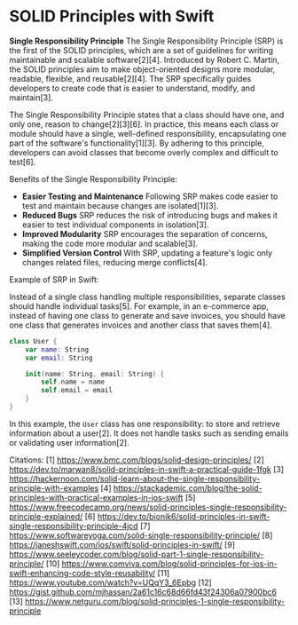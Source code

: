 # SOLID Principles with Swift

**Single Responsibility Principle**
The Single Responsibility Principle (SRP) is the first of the SOLID principles, which are a set of guidelines for writing maintainable and scalable software[2][4]. Introduced by Robert C. Martin, the SOLID principles aim to make object-oriented designs more modular, readable, flexible, and reusable[2][4]. The SRP specifically guides developers to create code that is easier to understand, modify, and maintain[3].

The Single Responsibility Principle states that a class should have one, and only one, reason to change[2][3][6]. In practice, this means each class or module should have a single, well-defined responsibility, encapsulating one part of the software's functionality[1][3]. By adhering to this principle, developers can avoid classes that become overly complex and difficult to test[6].

Benefits of the Single Responsibility Principle:
*   **Easier Testing and Maintenance** Following SRP makes code easier to test and maintain because changes are isolated[1][3].
*   **Reduced Bugs** SRP reduces the risk of introducing bugs and makes it easier to test individual components in isolation[3].
*   **Improved Modularity** SRP encourages the separation of concerns, making the code more modular and scalable[3].
*   **Simplified Version Control** With SRP, updating a feature's logic only changes related files, reducing merge conflicts[4].

Example of SRP in Swift:

Instead of a single class handling multiple responsibilities, separate classes should handle individual tasks[5]. For example, in an e-commerce app, instead of having one class to generate and save invoices, you should have one class that generates invoices and another class that saves them[4].

```swift
class User {
    var name: String
    var email: String

    init(name: String, email: String) {
        self.name = name
        self.email = email
    }
}
```

In this example, the `User` class has one responsibility: to store and retrieve information about a user[2]. It does not handle tasks such as sending emails or validating user information[2].

Citations:
[1] https://www.bmc.com/blogs/solid-design-principles/
[2] https://dev.to/marwan8/solid-principles-in-swift-a-practical-guide-1fgk
[3] https://hackernoon.com/solid-learn-about-the-single-responsibility-principle-with-examples
[4] https://stackademic.com/blog/the-solid-principles-with-practical-examples-in-ios-swift
[5] https://www.freecodecamp.org/news/solid-principles-single-responsibility-principle-explained/
[6] https://dev.to/bionik6/solid-principles-in-swift-single-responsibility-principle-4jcd
[7] https://www.softwareyoga.com/solid-single-responsibility-principle/
[8] https://janeshswift.com/ios/swift/solid-principles-in-swift/
[9] https://www.seeleycoder.com/blog/solid-part-1-single-responsibility-principle/
[10] https://www.comviva.com/blog/solid-principles-for-ios-in-swift-enhancing-code-style-reusability/
[11] https://www.youtube.com/watch?v=UQqY3_6Epbg
[12] https://gist.github.com/mjhassan/2a61c16c68d66fd43f24306a07900bc6
[13] https://www.netguru.com/blog/solid-principles-1-single-responsibility-principle
